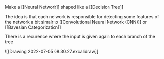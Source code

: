 Make a [[Neural Network]] shaped like a [[Decision Tree]]

The idea is that each network is responsible for detecting some features of the network a bit simalr to [[Convolutional Neural Network (CNN)]] or [[Bayesian Categorization]]

There is a recurence where the input is given again to each branch of the tree 

![[Drawing 2022-07-05 08.30.27.excalidraw]]